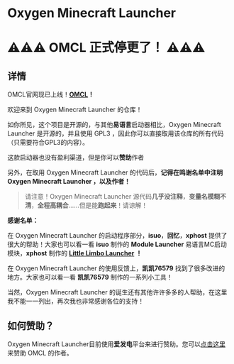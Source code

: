 # Oxygen Minecraft Launcher

# ⚠⚠⚠ OMCL 正式停更了！ ⚠⚠⚠

## 详情

OMCL官网现已上线！**[OMCL](https://omcl.hill233.top "点此访问")！**

欢迎来到 Oxygen Minecraft Launcher 的仓库！

如你所见，这个项目是开源的，与其他**易语言**启动器相比，Oxygen Minecraft Launcher 是开源的，并且使用 GPL3 ，因此你可以直接取用该仓库的所有代码（只需要符合GPL3的内容）。

这款启动器也没有盈利渠道，但是你可以**赞助**作者

另外，在取用 Oxygen Minecraft Launcher 的代码后，**记得在鸣谢名单中注明 Oxygen Minecraft Launcher ，以及作者！**

>请注意！Oxygen Minecraft Launcher 源代码**几乎没注释**，**变量名模糊不清**，**全程高耦合**……但是能**跑起来**！请谅解！

**感谢名单：**

在 Oxygen Minecraft Launcher 的启动程序部分，**isuo**，**回忆**，**xphost** 提供了很大的帮助！大家也可以看一看 **isuo** 制作的 **Module Launcher** 易语言MC启动模块，**xphost** 制作的 **[Little Limbo Launcher](https://github.com/xphost008/lllauncher "Little Limbo Launcher") ！**

在 Oxygen Minecraft Launcher 的使用反馈上，**凯凯76579** 找到了很多改进的地方。大家也可以看一看 **凯凯76579** 制作的一系列小工具！

当然，Oxygen Minecraft Launcher 的诞生还有其他许许多多的人帮助，在这里我不能一一列出，再次我也非常感谢各位的支持！

## 如何赞助？
Oxygen Minecraft Launcher目前使用**爱发电**平台来进行赞助。您可以[点击这里](https://afdian.net/a/OMCL "点击这里")来赞助 OMCL 的作者。
